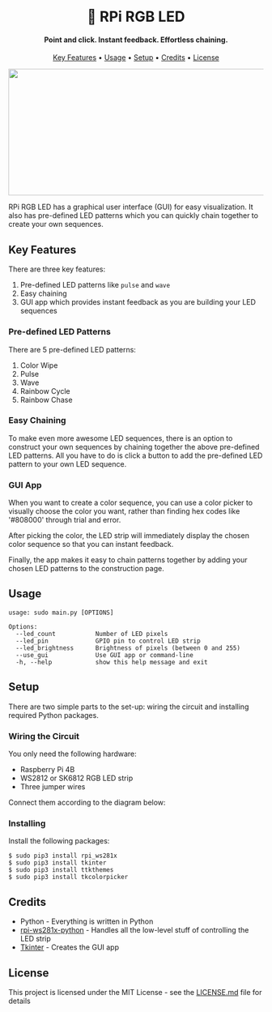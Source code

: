 <h1 align="center">
  <br>
  🌈 RPi RGB LED 
  <br>
</h1>

<h4 align="center">Point and click. Instant feedback. Effortless chaining.</h4>
<p align="center">
  <a href="#key-features">Key Features</a> •
  <a href="#usage">Usage</a> •
  <a href="#setup">Setup</a> •
  <a href="#credits">Credits</a> •
  <a href="#license">License</a>
</p>

<p align="center">
<img src="media/app_top.gif" width="589" height="250"/>
</p>

RPi RGB LED has a graphical user interface (GUI) for easy visualization. It also has pre-defined LED patterns which you can quickly chain together to create your own sequences.

## Key Features
There are three key features: 
1. Pre-defined LED patterns like `pulse` and `wave`
2. Easy chaining
3. GUI app which provides instant feedback as you are building your LED sequences

### Pre-defined LED Patterns
There are 5 pre-defined LED patterns:
1. Color Wipe
2. Pulse
3. Wave
4. Rainbow Cycle
5. Rainbow Chase

### Easy Chaining
To make even more awesome LED sequences, there is an option to construct your own sequences by chaining together the above pre-defined LED patterns. All you have to do is click a button to add the pre-defined LED pattern to your own LED sequence. 

### GUI App
When you want to create a color sequence, you can use a color picker to visually choose the color you want, rather than finding hex codes like '#808000' through trial and error.

After picking the color, the LED strip will immediately display the chosen color sequence so that you can instant feedback.

Finally, the app makes it easy to chain patterns together by adding your chosen LED patterns to the construction page.

## Usage
```
usage: sudo main.py [OPTIONS]

Options:
  --led_count           Number of LED pixels
  --led_pin             GPIO pin to control LED strip
  --led_brightness      Brightness of pixels (between 0 and 255)
  --use_gui             Use GUI app or command-line
  -h, --help            show this help message and exit
```


## Setup

There are two simple parts to the set-up: wiring the circuit and installing required Python packages.

### Wiring the Circuit

You only need the following hardware:
* Raspberry Pi 4B
* WS2812 or SK6812 RGB LED strip
* Three jumper wires

Connect them according to the diagram below:


### Installing

Install the following packages:

```
$ sudo pip3 install rpi_ws281x
$ sudo pip3 install tkinter
$ sudo pip3 install ttkthemes
$ sudo pip3 install tkcolorpicker
```

## Credits

* Python - Everything is written in Python
* [rpi-ws281x-python](https://github.com/rpi-ws281x/rpi-ws281x-python/blob/master/library/rpi_ws281x/rpi_ws281x.py) - Handles all the low-level stuff of controlling the LED strip
* [Tkinter](https://docs.python.org/3/library/tkinter.html) - Creates the GUI app

## License

This project is licensed under the MIT License - see the [LICENSE.md](LICENSE.md) file for details



